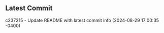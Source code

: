 
## Latest Commit
c237215 - Update README with latest commit info (2024-08-29 17:00:35 -0400) <Yunxi-Zhou>

